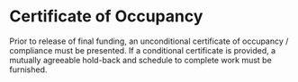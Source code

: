 # Certificate of Occupancy

Prior to release of final funding, an unconditional certificate of occupancy / compliance must be presented. If a conditional certificate is provided, a mutually agreeable hold-back and schedule to complete work must be furnished.
